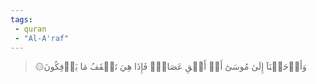 ```yaml
---
tags: 
 - quran 
 - "Al-A'raf"
---
```


> ۞وَأَوۡحَيۡنَآ إِلَىٰ مُوسَىٰٓ أَنۡ أَلۡقِ عَصَاكَۖ فَإِذَا هِيَ تَلۡقَفُ مَا يَأۡفِكُونَ
